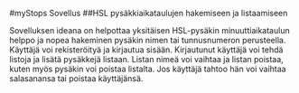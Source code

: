 #myStops Sovellus 
##HSL pysäkkiaikataulujen hakemiseen ja listaamiseen

Sovelluksen ideana on helpottaa yksitäisen HSL-pysäkin minuuttiaikataulun helppo ja nopea hakeminen pysäkin nimen tai tunnusnumeron perusteella. Käyttäjä voi rekisteröityä ja kirjautua sisään. Kirjautunut käyttäjä voi tehdä listoja ja lisätä pysäkkejä listaan. Listan nimeä voi vaihtaa ja listan poistaa, kuten myös pysäkin voi poistaa listalta. Jos käyttäjä tahtoo hän voi vaihtaa salasanansa tai poistaa käyttäjänsä.  
